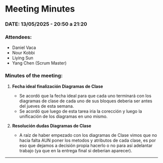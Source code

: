 # Meeting Minutes  

### DATE: 13/05/2025 - 20:50 a 21:20  

### Attendees:  
- Daniel Vaca   
- Nour Kobbi  
- Liying Sun  
- Yang Chen  (Scrum Master)


### Minutes of the meeting:  
1. **Fecha ideal finalización Diagramas de Clase**  
   - Se acordó que la fecha ideal para que cada uno terminará con los diagramas de clase de cada uno de sus bloques deberia ser antes del jueves de esta semana.
   - Se acordó que luego de esta tarea iria la corección y luego la unificación de los diagramas en uno mismo.

2. **Resolución dudas Diagramas de Clase**
    - A raíz de haber empezado con los diagramas de Clase vimos que no hacia falta AUN poner los metodos y atributos de cada clase, es por eso que dejamos a decisión propia hacerlo o no para así adelantar trabajo (ya que en la entrega final si deberian aparecer).

---
